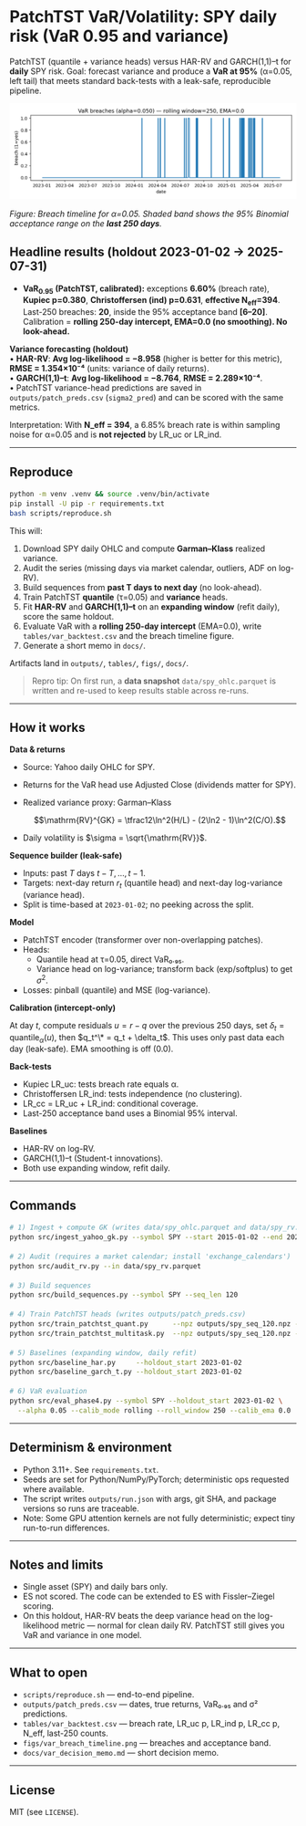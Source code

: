 # PatchTST VaR/Volatility: SPY daily risk (VaR 0.95 and variance)

PatchTST (quantile + variance heads) versus HAR-RV and GARCH(1,1)–t for **daily** SPY risk.
Goal: forecast variance and produce a **VaR at 95%** (α=0.05, left tail) that meets standard back-tests with a leak-safe, reproducible pipeline.

![VaR 0.95 breach timeline](figs/var_breach_timeline.png)

*Figure: Breach timeline for α=0.05. Shaded band shows the 95% Binomial acceptance range on the **last 250 days**.*

## Headline results (holdout 2023-01-02 → 2025-07-31)

<!-- VAR_HEAD_START -->
* **VaR<sub>0.95</sub> (PatchTST, calibrated):**
  exceptions **6.60%** (breach rate), **Kupiec p=0.380**, **Christoffersen (ind) p=0.631**, **effective N<sub>eff</sub>=394**.
  Last-250 breaches: **20**, inside the 95% acceptance band **[6–20]**.
  Calibration = **rolling 250-day intercept, EMA=0.0 (no smoothing). No look-ahead.**
<!-- VAR_HEAD_END -->

**Variance forecasting (holdout)**  
• **HAR-RV**: **Avg log-likelihood = −8.958** (higher is better for this metric), **RMSE = 1.354×10⁻⁴** (units: variance of daily returns).  
• **GARCH(1,1)–t**: **Avg log-likelihood = −8.764**, **RMSE = 2.289×10⁻⁴**.  
• PatchTST variance-head predictions are saved in `outputs/patch_preds.csv` (`sigma2_pred`) and can be scored with the same metrics.

Interpretation: With **N_eff = 394**, a 6.85% breach rate is within sampling noise for α=0.05 and is **not rejected** by LR_uc or LR_ind. 

---

## Reproduce

```bash
python -m venv .venv && source .venv/bin/activate
pip install -U pip -r requirements.txt
bash scripts/reproduce.sh
````

This will:

1. Download SPY daily OHLC and compute **Garman–Klass** realized variance.
2. Audit the series (missing days via market calendar, outliers, ADF on log-RV).
3. Build sequences from **past T days to next day** (no look-ahead).
4. Train PatchTST **quantile** (τ=0.05) and **variance** heads.
5. Fit **HAR-RV** and **GARCH(1,1)–t** on an **expanding window** (refit daily), score the same holdout.
6. Evaluate VaR with a **rolling 250-day intercept** (EMA=0.0), write `tables/var_backtest.csv` and the breach timeline figure.
7. Generate a short memo in `docs/`.

Artifacts land in `outputs/`, `tables/`, `figs/`, `docs/`.

> Repro tip: On first run, a **data snapshot** `data/spy_ohlc.parquet` is written and re-used to keep results stable across re-runs.

---

## How it works

**Data & returns**

- Source: Yahoo daily OHLC for SPY.
- Returns for the VaR head use Adjusted Close (dividends matter for SPY).
- Realized variance proxy: Garman–Klass

  $$\mathrm{RV}^{GK} = \tfrac12\ln^2(H/L) - (2\ln2 - 1)\ln^2(C/O).$$

- Daily volatility is $\sigma = \sqrt{\mathrm{RV}}$.

**Sequence builder (leak-safe)**

- Inputs: past $T$ days $t - T,\dots,t - 1$.
- Targets: next-day return $r_t$ (quantile head) and next-day log-variance (variance head).
- Split is time-based at `2023-01-02`; no peeking across the split.

**Model**

- PatchTST encoder (transformer over non-overlapping patches).
- Heads:
  - Quantile head at τ=0.05, direct VaR₀.₉₅.
  - Variance head on log-variance; transform back (exp/softplus) to get $\sigma^2$.
- Losses: pinball (quantile) and MSE (log-variance).

**Calibration (intercept-only)**

At day $t$, compute residuals $u = r - q$ over the previous 250 days, set $\delta_t = \mathrm{quantile}_\alpha(u)$, then
$q_t^\* = q_t + \delta_t$.
This uses only past data each day (leak-safe). EMA smoothing is off (0.0).

**Back-tests**

- Kupiec LR\_uc: tests breach rate equals α.
- Christoffersen LR\_ind: tests independence (no clustering).
- LR\_cc = LR\_uc + LR\_ind: conditional coverage.
- Last-250 acceptance band uses a Binomial 95% interval.

**Baselines**

- HAR-RV on log-RV.
- GARCH(1,1)–t (Student-t innovations).
- Both use expanding window, refit daily.


---

## Commands

```bash
# 1) Ingest + compute GK (writes data/spy_ohlc.parquet and data/spy_rv.parquet)
python src/ingest_yahoo_gk.py --symbol SPY --start 2015-01-02 --end 2025-07-31

# 2) Audit (requires a market calendar; install 'exchange_calendars')
python src/audit_rv.py --in data/spy_rv.parquet

# 3) Build sequences
python src/build_sequences.py --symbol SPY --seq_len 120

# 4) Train PatchTST heads (writes outputs/patch_preds.csv)
python src/train_patchtst_quant.py      --npz outputs/spy_seq_120.npz --split_date 2023-01-02
python src/train_patchtst_multitask.py  --npz outputs/spy_seq_120.npz --split_date 2023-01-02

# 5) Baselines (expanding window, daily refit)
python src/baseline_har.py     --holdout_start 2023-01-02
python src/baseline_garch_t.py --holdout_start 2023-01-02

# 6) VaR evaluation
python src/eval_phase4.py --symbol SPY --holdout_start 2023-01-02 \
  --alpha 0.05 --calib_mode rolling --roll_window 250 --calib_ema 0.0
```

---

## Determinism & environment

- Python 3.11+. See `requirements.txt`.
- Seeds are set for Python/NumPy/PyTorch; deterministic ops requested where available.
- The script writes `outputs/run.json` with args, git SHA, and package versions so runs are traceable.
- Note: Some GPU attention kernels are not fully deterministic; expect tiny run-to-run differences.

---

## Notes and limits

- Single asset (SPY) and daily bars only.
- ES not scored. The code can be extended to ES with Fissler–Ziegel scoring.
- On this holdout, HAR-RV beats the deep variance head on the log-likelihood metric — normal for clean daily RV. PatchTST still gives you VaR and variance in one model.

---

## What to open

- `scripts/reproduce.sh` — end-to-end pipeline.
- `outputs/patch_preds.csv` — dates, true returns, VaR₀.₉₅ and σ² predictions.
- `tables/var_backtest.csv` — breach rate, LR\_uc p, LR\_ind p, LR\_cc p, N\_eff, last-250 counts.
- `figs/var_breach_timeline.png` — breaches and acceptance band.
- `docs/var_decision_memo.md` — short decision memo.

---

## License

MIT (see `LICENSE`).

